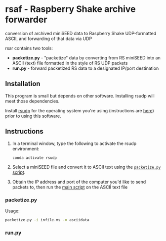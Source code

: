 # rsaf - Raspberry Shake archive forwarder
conversion of archived miniSEED data to Raspberry Shake UDP-formatted ASCII, and forwarding of that data via UDP

rsar contains two tools:
- **packetize.py** - "packetize" data by converting from RS miniSEED into an ASCII (text) file formatted in the style of RS UDP packets
- **run.py** - forward packetized RS data to a designated IP/port destination

## Installation

This program is small but depends on other software. Installing rsudp will meet those dependencies.

Install [rsudp](https://github.com/raspishake/rsudp) for the operating system you're using (instructions are [here](https://raspishake.github.io/rsudp/installing.html)) prior to using this software.

## Instructions

1. In a terminal window, type the following to activate the rsudp environment:

    ```bash
    conda activate rsudp
    ```

2. Select a miniSEED file and convert it to ASCII text using the [``packetize.py`` script](#packetizepy).
3. Obtain the IP address and port of the computer you'd like to send packets to, then run the [main script](#runpy) on the ASCII text file 


### packetize.py

Usage:

```bash
packetize.py -i infile.ms -o asciidata
```

### run.py
